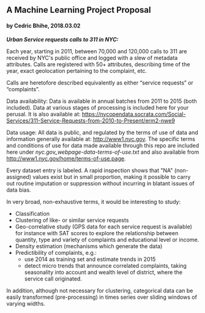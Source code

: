 ﻿##          A Machine Learning Project Proposal
####               by Cedric Bhihe, 2018.03.02


***Urban Service requests calls to 311 in NYC:***

Each year, starting in 2011, between 70,000 and 120,000 calls to 311 are received by NYC's 
public office and logged with a slew of metadata attributes. Calls are registered with 50+ 
attributes, describing time of the year, exact geolocation pertaining to the complaint, etc.

Calls are heretofore described equivalently as either “service requests” or “complaints”.


Data availability: Data is available in annual batches from 2011 to 2015 (both included). 
Data at various stages of processing is included here for your perusal. 
It is also available at:
https://nycopendata.socrata.com/Social-Services/311-Service-Requests-from-2010-to-Present/erm2-nwe9


Data usage: All data is public, and regulated by the terms of use of data and information 
generally available at: http://www1.nyc.gov.  The specific terms and conditions of use for data made available through this repo are included 
here under _nyc.gov_webpage-data-terms-of-use.txt_ and also available from http://www1.nyc.gov/home/terms-of-use.page.

Every dataset entry is labeled.  A rapid inspection shows that "NA" (non-assigned) values exist but in small proportion, making it possible to carry out routine imputation or suppression without incurring in blatant issues of data bias.


In very broad, non-exhaustive terms, it would be interesting to study:
- Classification
- Clustering of like- or similar service requests
- Geo-correlative study (GPS data for each service request is available) for instance with SAT scores 
to explore the relationship between quantity, type and variety of complaints and educational 
level or income.
- Density estimation (mechanisms which generate the data)
- Predictibility of complaints, e.g.:
	- use 2014 as training set and estimate trends in 2015
	- detect micro trends that announce correlated complaints, taking seasonality into account 
	and wealth level of district, where the service call originated.

In addition, although not necessary for clustering, categorical data can be easily transformed 
(pre-processing) in times series over sliding windows of varying widths.
